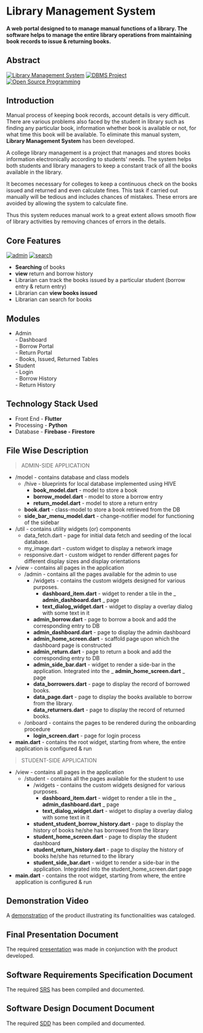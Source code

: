 # Library Management System

#### [](https://github.com/balasubramanian1612s/library-management-system)A web portal designed to to manage manual functions of a library. The software helps to manage the entire library operations from maintaining book records to issue & returning books.


## [](https://github.com/balasubramanian1612s/library-management-system)Abstract

[![Library Management System](https://camo.githubusercontent.com/b0b27c0370b1e5703414256e9600171519dd0821a14490bcd4adb8bc6d0db48f/68747470733a2f2f696d672e736869656c64732e696f2f62616467652f6c6962726172792d2d6d616e6167656d656e742d73797374656d2d6f72616e67652e7376673f7374796c653d666c61742d737175617265)](https://camo.githubusercontent.com/b0b27c0370b1e5703414256e9600171519dd0821a14490bcd4adb8bc6d0db48f/68747470733a2f2f696d672e736869656c64732e696f2f62616467652f6c6962726172792d2d6d616e6167656d656e742d73797374656d2d6f72616e67652e7376673f7374796c653d666c61742d737175617265)  [![DBMS Project](https://camo.githubusercontent.com/53f339485c37034683c8e900ed2fa019ded3ef3a4f2b9eee0a39336f39c5fe9a/68747470733a2f2f696d672e736869656c64732e696f2f62616467652f44424d532d70726f6a6563742d79656c6c6f77677265656e2e7376673f7374796c653d666c61742d737175617265)](https://camo.githubusercontent.com/53f339485c37034683c8e900ed2fa019ded3ef3a4f2b9eee0a39336f39c5fe9a/68747470733a2f2f696d672e736869656c64732e696f2f62616467652f44424d532d70726f6a6563742d79656c6c6f77677265656e2e7376673f7374796c653d666c61742d737175617265)  [![Open Source Programming](https://camo.githubusercontent.com/ec4284a371fa5de0e05f04fce5282b2d555160425257e80b3f2eda7971829e6d/68747470733a2f2f696d672e736869656c64732e696f2f62616467652f6f70656e2d2d736f757263652d70726f6772616d6d696e672d6666363962342e7376673f7374796c653d666c61742d737175617265)](https://camo.githubusercontent.com/ec4284a371fa5de0e05f04fce5282b2d555160425257e80b3f2eda7971829e6d/68747470733a2f2f696d672e736869656c64732e696f2f62616467652f6f70656e2d2d736f757263652d70726f6772616d6d696e672d6666363962342e7376673f7374796c653d666c61742d737175617265)

## [](https://github.com/balasubramanian1612s/library-management-system)Introduction
Manual process of keeping book records, account details is very difficult. There are various problems also faced by the student in library such as finding any particular book, information whether book is available or not, for what time this book will be available. To eliminate this manual system,  **Library Management System**  has been developed.

A college library management is a project that manages and stores books information electronically according to students' needs. The system helps both students and library managers to keep a constant track of all the books available in the library.

 It becomes necessary for colleges to keep a continuous check on the books issued and returned and even calculate fines. This task if carried out manually will be tedious and includes chances of mistakes. These errors are avoided by allowing the system to calculate fine.

Thus this system reduces manual work to a great extent allows smooth flow of library activities by removing chances of errors in the details.



## [](https://github.com/balasubramanian1612s/library-management-system)Core Features

[![admin](https://camo.githubusercontent.com/fb20841677a146800726d23dba4b2db5402bb33f24f095d3675f9e005c78a889/68747470733a2f2f696d672e736869656c64732e696f2f62616467652f61646d696e2d6c6f67696e2d7465616c2e7376673f7374796c653d666c61742d737175617265)](https://camo.githubusercontent.com/fb20841677a146800726d23dba4b2db5402bb33f24f095d3675f9e005c78a889/68747470733a2f2f696d672e736869656c64732e696f2f62616467652f61646d696e2d6c6f67696e2d7465616c2e7376673f7374796c653d666c61742d737175617265)  [![search](https://camo.githubusercontent.com/7ff70ea9269f9bc05f4f75080ae95dabeca6479e658456483479ac74b9f715b0/68747470733a2f2f696d672e736869656c64732e696f2f62616467652f7365616372682d626f6f6b732d79656c6c6f77677265656e2e7376673f7374796c653d666c61742d737175617265)](https://camo.githubusercontent.com/7ff70ea9269f9bc05f4f75080ae95dabeca6479e658456483479ac74b9f715b0/68747470733a2f2f696d672e736869656c64732e696f2f62616467652f7365616372682d626f6f6b732d79656c6c6f77677265656e2e7376673f7374796c653d666c61742d737175617265)   
-   **Searching**  of books
-   **view** return and borrow history
-   Librarian can track the books issued by a particular student (borrow entry & return entry)
-   Librarian can  **view books issued** 
-   Librarian can search for books


    

## [](https://github.com/balasubramanian1612s/library-management-system)Modules

<ul>
<li class="has-line-data" data-line-start="0" data-line-end="5">Admin<br>
- Dashboard<br>
- Borrow Portal<br>
- Return Portal<br>
- Books, Issued, Returned Tables</li>
<li class="has-line-data" data-line-start="5" data-line-end="9">Student<br>
- Login<br>
- Borrow History<br>
- Return History</li>
</ul>

## [](https://github.com/balasubramanian1612s/library-management-system)Technology Stack Used


-   Front End -  **Flutter**
-   Processing -  **Python**
-   Database -  **Firebase - Firestore**

## [](https://github.com/balasubramanian1612s/library-management-system)File Wise Description

>ADMIN-SIDE APPLICATION

- /model - contains database and class models
  - /hive - blueprints for local database implemented using HIVE
    - **book\_model.dart** - model to store a book
    - **borrow\_model.dart** - model to store a borrow entry
    - **return\_model.dart** - model to store a return entry
  - **book.dart** - class-model to store a book retrieved from the DB
  - **side\_bar\_menu\_model.dart** - change-notifier model for functioning of the sidebar
- /util - contains utility widgets (or) components
  - data\_fetch.dart - page for initial data fetch and seeding of the local database.
  - my\_image.dart - custom widget to display a network image
  - responsive.dart - custom widget to render different pages for different display sizes and display orientations
- /view - contains all pages in the application
  - /admin - contains all the pages available for the admin to use
    - /widgets - contains the custom widgets designed for various purposes.
      - **dashboard\_item.dart** - widget to render a tile in the _ **admin\_dashboard.dart** _ page
      - **text\_dialog\_widget.dart** - widget to display a overlay dialog with some text in it
    - **admin\_borrow.dart** - page to borrow a book and add the corresponding entry to DB
    - **admin\_dashboard.dart** - page to display the admin dashboard
    - **admin\_home\_screen.dart** - scaffold page upon which the dashboard page is constructed
    - **admin\_return.dart** - page to return a book and add the corresponding entry to DB
    - **admin\_side\_bar.dart** - widget to render a side-bar in the application. Integrated into the _ **admin\_home\_screen.dart** _ page
    - **data\_borrowers.dart** - page to display the record of borrowed books.
    - **data\_page.dart** - page to display the books available to borrow from the library.
    - **data\_returners.dart** - page to display the record of returned books.
  - /onboard - contains the pages to be rendered during the onboarding procedure
    - **login\_screen.dart** - page for login process
- **main.dart** - contains the root widget, starting from where, the entire application is configured &amp; run

>STUDENT-SIDE APPLICATION

- /view - contains all pages in the application
  - /student - contains all the pages available for the student to use
    - /widgets - contains the custom widgets designed for various purposes.
      - **dashboard\_item.dart** - widget to render a tile in the _ **admin\_dashboard.dart** _ page
      - **text\_dialog\_widget.dart** - widget to display a overlay dialog with some text in it
    - **student\_student\_borrow\_history.dart** - page to display the history of books he/she has borrowed from the library
    - **student\_home\_screen.dart** - page to display the student dashboard
    - **student\_return\_history.dart** - page to display the history of books he/she has returned to the library
    - **student\_side\_bar.dart** - widget to render a side-bar in the application. Integrated into the student_home_screen.dart page
- **main.dart** - contains the root widget, starting from where, the entire application is configured &amp; run

## [](https://github.com/balasubramanian1612s/library-management-system)Demonstration Video
A [demonstration](https://bit.ly/3ordYfK) of the product illustrating its functionalities was cataloged.

## [](https://github.com/balasubramanian1612s/library-management-system)Final Presentation Document
The required [presentation](https://github.com/balasubramanian1612s/library-management-system/blob/master/Documents/Final%20Presentation%20-%20Group%202.pdf) was made in conjunction with the product developed.

## [](https://github.com/balasubramanian1612s/library-management-system)Software Requirements Specification Document
The required [SRS](https://github.com/balasubramanian1612s/library-management-system/blob/c3c549497a9d4c645e9aa2be9f115e75f3708339/Documents/SRS-Group-2.pdf) has been compiled and documented.

## [](https://github.com/balasubramanian1612s/library-management-system)Software Design Document Document
The required [SDD](https://github.com/balasubramanian1612s/library-management-system/blob/8b24b772f7768475dacd349d4c95460b3ac5b109/Documents/SDD%20-%20LMS.pdf) has been compiled and documented.
